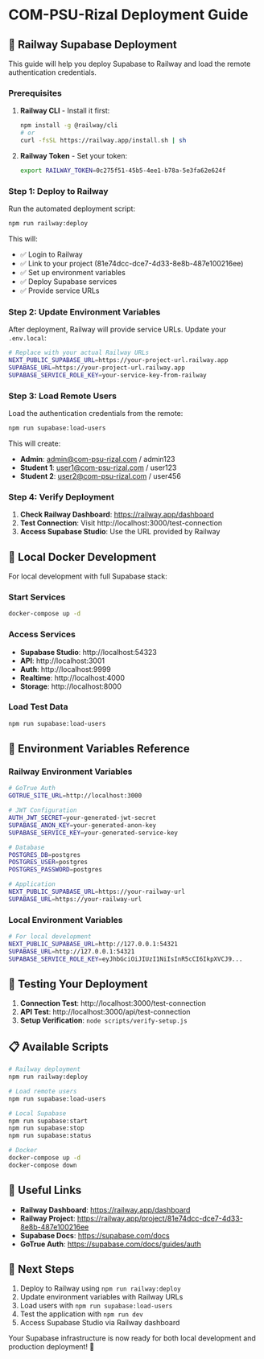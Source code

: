 # COM-PSU-Rizal Deployment Guide

## 🚀 Railway Supabase Deployment

This guide will help you deploy Supabase to Railway and load the remote authentication credentials.

### Prerequisites

1. **Railway CLI** - Install it first:

   ```bash
   npm install -g @railway/cli
   # or
   curl -fsSL https://railway.app/install.sh | sh
   ```

2. **Railway Token** - Set your token:
   ```bash
   export RAILWAY_TOKEN=0c275f51-45b5-4ee1-b78a-5e3fa62e624f
   ```

### Step 1: Deploy to Railway

Run the automated deployment script:

```bash
npm run railway:deploy
```

This will:

- ✅ Login to Railway
- ✅ Link to your project (81e74dcc-dce7-4d33-8e8b-487e100216ee)
- ✅ Set up environment variables
- ✅ Deploy Supabase services
- ✅ Provide service URLs

### Step 2: Update Environment Variables

After deployment, Railway will provide service URLs. Update your `.env.local`:

```bash
# Replace with your actual Railway URLs
NEXT_PUBLIC_SUPABASE_URL=https://your-project-url.railway.app
SUPABASE_URL=https://your-project-url.railway.app
SUPABASE_SERVICE_ROLE_KEY=your-service-key-from-railway
```

### Step 3: Load Remote Users

Load the authentication credentials from the remote:

```bash
npm run supabase:load-users
```

This will create:

- **Admin**: admin@com-psu-rizal.com / admin123
- **Student 1**: user1@com-psu-rizal.com / user123
- **Student 2**: user2@com-psu-rizal.com / user456

### Step 4: Verify Deployment

1. **Check Railway Dashboard**: https://railway.app/dashboard
2. **Test Connection**: Visit http://localhost:3000/test-connection
3. **Access Supabase Studio**: Use the URL provided by Railway

## 🐳 Local Docker Development

For local development with full Supabase stack:

### Start Services

```bash
docker-compose up -d
```

### Access Services

- **Supabase Studio**: http://localhost:54323
- **API**: http://localhost:3001
- **Auth**: http://localhost:9999
- **Realtime**: http://localhost:4000
- **Storage**: http://localhost:8000

### Load Test Data

```bash
npm run supabase:load-users
```

## 🔧 Environment Variables Reference

### Railway Environment Variables

```bash
# GoTrue Auth
GOTRUE_SITE_URL=http://localhost:3000

# JWT Configuration
AUTH_JWT_SECRET=your-generated-jwt-secret
SUPABASE_ANON_KEY=your-generated-anon-key
SUPABASE_SERVICE_KEY=your-generated-service-key

# Database
POSTGRES_DB=postgres
POSTGRES_USER=postgres
POSTGRES_PASSWORD=postgres

# Application
NEXT_PUBLIC_SUPABASE_URL=https://your-railway-url
SUPABASE_URL=https://your-railway-url
```

### Local Environment Variables

```bash
# For local development
NEXT_PUBLIC_SUPABASE_URL=http://127.0.0.1:54321
SUPABASE_URL=http://127.0.0.1:54321
SUPABASE_SERVICE_ROLE_KEY=eyJhbGciOiJIUzI1NiIsInR5cCI6IkpXVCJ9...
```

## 🧪 Testing Your Deployment

1. **Connection Test**: http://localhost:3000/test-connection
2. **API Test**: http://localhost:3000/api/test-connection
3. **Setup Verification**: `node scripts/verify-setup.js`

## 📋 Available Scripts

```bash
# Railway deployment
npm run railway:deploy

# Load remote users
npm run supabase:load-users

# Local Supabase
npm run supabase:start
npm run supabase:stop
npm run supabase:status

# Docker
docker-compose up -d
docker-compose down
```

## 🔗 Useful Links

- **Railway Dashboard**: https://railway.app/dashboard
- **Railway Project**: https://railway.app/project/81e74dcc-dce7-4d33-8e8b-487e100216ee
- **Supabase Docs**: https://supabase.com/docs
- **GoTrue Auth**: https://supabase.com/docs/guides/auth

## 🎯 Next Steps

1. Deploy to Railway using `npm run railway:deploy`
2. Update environment variables with Railway URLs
3. Load users with `npm run supabase:load-users`
4. Test the application with `npm run dev`
5. Access Supabase Studio via Railway dashboard

Your Supabase infrastructure is now ready for both local development and production deployment! 🚀
